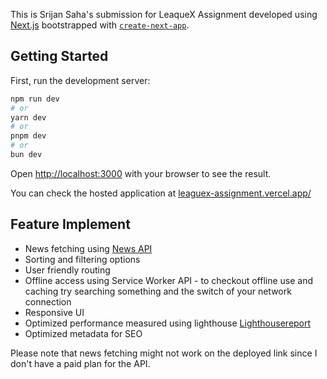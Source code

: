 This is Srijan Saha's submission for LeaqueX Assignment developed using [Next.js](https://nextjs.org/) bootstrapped with [`create-next-app`](https://github.com/vercel/next.js/tree/canary/packages/create-next-app).

## Getting Started

First, run the development server:

```bash
npm run dev
# or
yarn dev
# or
pnpm dev
# or
bun dev
```

Open [http://localhost:3000](http://localhost:3000) with your browser to see the result.

You can check the hosted application at [leaguex-assignment.vercel.app/](https://leaguex-assignment.vercel.app/)

## Feature Implement

- News fetching using [News API](https://newsapi.org/)
- Sorting and filtering options
- User friendly routing
- Offline access using Service Worker API - to checkout offline use and caching try searching something and the switch of your network connection
- Responsive UI
- Optimized performance measured using lighthouse [Lighthousereport](./public/assets/lighthouse-leaguex.png)
- Optimized metadata for SEO

Please note that news fetching might not work on the deployed link since I don't have a paid plan for the API.
